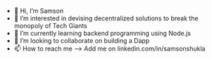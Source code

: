 - 👋 Hi, I’m Samson
- 👀 I’m interested in devising decentralized solutions to break the monopoly of Tech Giants
- 🌱 I’m currently learning backend programming using Node.js
- 💞️ I’m looking to collaborate on building a Dapp
- 📫 How to reach me --> Add me on linkedin.com/in/samsonshukla

<!---
0x02f/0x02f is a ✨ special ✨ repository because its `README.md` (this file) appears on your GitHub profile.
You can click the Preview link to take a look at your changes.
--->
